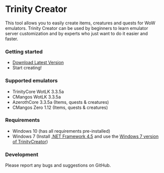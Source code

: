 # Trinity Creator #
This tool allows you to easily create items, creatures and quests for WoW emulators.
Trinity Creator can be used by beginners to learn emulator server customization and by experts who just want to do it easier and faster.

### Getting started ###
* [Download Latest Version](https://github.com/Nadromar/TrinityCreator/blob/master/TrinityCreatorSetup/bin/Release/TrinityCreatorSetup.msi?raw=true)
* Start creating!

### Supported emulators ###
* TrinityCore WotLK 3.3.5a
* CMangos WotLK 3.3.5a
* AzerothCore 3.3.5a (Items, quests & creatures)
* CMangos Zero 1.12 (Items, quests & creatures)

### Requirements ###
* Windows 10 (has all requirements pre-installed)
* Windows 7 (Install [.NET Framework 4.5](https://www.microsoft.com/en-us/download/details.aspx?id=30653) and use the  [Windows 7 version of TrinityCreator](https://github.com/Nadromar/TrinityCreator/blob/no-modelviewer/TrinityCreatorSetup/bin/Release/TrinityCreatorSetup.msi))

### Development ###
Please report any bugs and suggestions on GitHub.